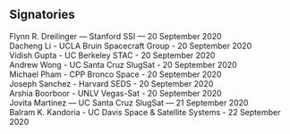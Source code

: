 ## Signatories
Flynn R. Dreilinger — Stanford SSI — 20 September 2020\
Dacheng Li - UCLA Bruin Spacecraft Group - 20 September 2020\
Vidish Gupta - UC Berkeley STAC - 20 September 2020\
Andrew Wong - UC Santa Cruz SlugSat - 20 September 2020\
Michael Pham - CPP Bronco Space - 20 September 2020\
Joseph Sanchez - Harvard SEDS - 20 September 2020\
Arshia Boorboor - UNLV Vegas-Sat - 20 September 2020\
Jovita Martinez — UC Santa Cruz SlugSat — 21 September 2020\
Balram K. Kandoria - UC Davis Space & Satellite Systems - 22 September 2020
